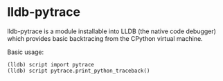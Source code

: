 # lldb-pytrace

lldb-pytrace is a module installable into LLDB (the native
code debugger) which provides basic backtracing from the
CPython virtual machine.

Basic usage:

    (lldb) script import pytrace
    (lldb) script pytrace.print_python_traceback()
